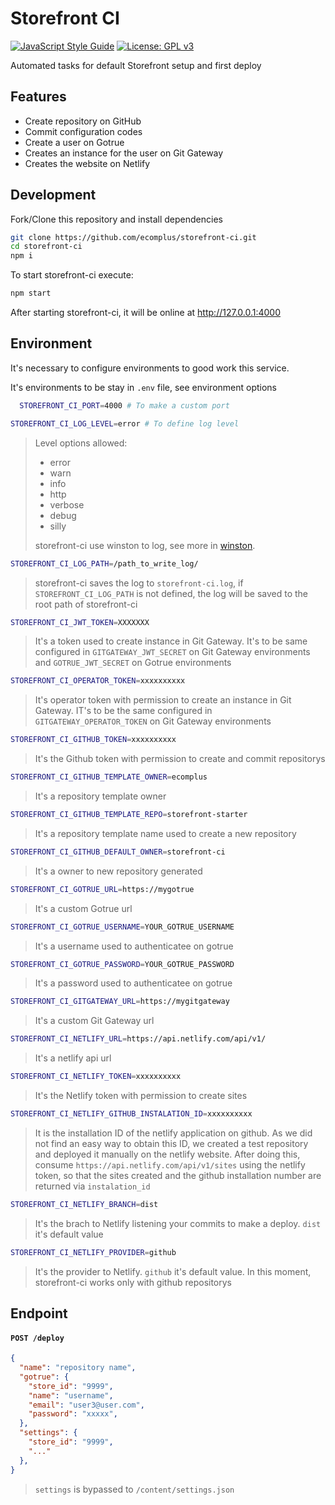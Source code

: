 # Storefront CI

[![JavaScript Style Guide](https://img.shields.io/badge/code_style-standard-brightgreen.svg)](https://standardjs.com)
[![License: GPL v3](https://img.shields.io/badge/License-GPLv3-blue.svg)](https://www.gnu.org/licenses/gpl-3.0)

Automated tasks for default Storefront setup and first deploy

## Features

  - Create repository on GitHub
  - Commit configuration codes
  - Create a user on Gotrue
  - Creates an instance for the user on Git Gateway
  - Creates the website on Netlify

## Development

Fork/Clone this repository and install dependencies

```bash
git clone https://github.com/ecomplus/storefront-ci.git
cd storefront-ci
npm i
```

To start storefront-ci execute:

```bash
npm start
```

After starting storefront-ci, it will be online at http://127.0.0.1:4000

## Environment

It's necessary to configure environments to good work this service.

It's environments to be stay in `.env` file, see environment options

```bash
  STOREFRONT_CI_PORT=4000 # To make a custom port
```

```bash
STOREFRONT_CI_LOG_LEVEL=error # To define log level
```
> Level options allowed:
> - error
> - warn
> - info
> - http
> - verbose
> - debug
> - silly
>
> storefront-ci use winston to log, see more in [winston](https://github.com/winstonjs/winston).

```bash
STOREFRONT_CI_LOG_PATH=/path_to_write_log/
```
> storefront-ci saves the log to `storefront-ci.log`, if ` STOREFRONT_CI_LOG_PATH` is not defined, the log will be saved to the root path of storefront-ci

```bash
STOREFRONT_CI_JWT_TOKEN=XXXXXXX
```
> It's a token used to create instance in Git Gateway. It's to be same configured in `GITGATEWAY_JWT_SECRET`  on Git Gateway environments and `GOTRUE_JWT_SECRET` on Gotrue environments

```bash
STOREFRONT_CI_OPERATOR_TOKEN=xxxxxxxxxx
```
> It's operator token with permission to create an instance in Git Gateway. IT's to be the same configured in `GITGATEWAY_OPERATOR_TOKEN` on Git Gateway environments

```bash
STOREFRONT_CI_GITHUB_TOKEN=xxxxxxxxxx
```
> It's the Github token with permission to create and commit repositorys

```bash
STOREFRONT_CI_GITHUB_TEMPLATE_OWNER=ecomplus
```
> It's a repository template owner

```bash
STOREFRONT_CI_GITHUB_TEMPLATE_REPO=storefront-starter
```
> It's a repository template name used to create a new repository

```bash
STOREFRONT_CI_GITHUB_DEFAULT_OWNER=storefront-ci
```
> It's a owner to new repository generated

```bash
STOREFRONT_CI_GOTRUE_URL=https://mygotrue
```
> It's a custom Gotrue url

```bash
STOREFRONT_CI_GOTRUE_USERNAME=YOUR_GOTRUE_USERNAME
```
> It's a username used to authenticatee on gotrue

```bash
STOREFRONT_CI_GOTRUE_PASSWORD=YOUR_GOTRUE_PASSWORD
```
> It's a password used to authenticatee on gotrue

```bash
STOREFRONT_CI_GITGATEWAY_URL=https://mygitgateway
```
> It's a custom Git Gateway url

```bash
STOREFRONT_CI_NETLIFY_URL=https://api.netlify.com/api/v1/
```
> It's a netlify api url

```bash
STOREFRONT_CI_NETLIFY_TOKEN=xxxxxxxxxx
```
> It's the Netlify token with permission to create sites

```bash
STOREFRONT_CI_NETLIFY_GITHUB_INSTALATION_ID=xxxxxxxxxx
```
> It is the installation ID of the netlify application on github.
As we did not find an easy way to obtain this ID, we created a test repository and deployed it manually on the netlify website. After doing this, consume `https://api.netlify.com/api/v1/sites` using the netlify token, so that the sites created and the github installation number are returned via `instalation_id`

```bash
STOREFRONT_CI_NETLIFY_BRANCH=dist
```
> It's the brach to Netlify listening your commits to make a deploy. `dist` it's default value

```bash
STOREFRONT_CI_NETLIFY_PROVIDER=github
```
> It's the provider to Netlify. `github` it's default value.
> In this moment, storefront-ci works only with github repositorys

## Endpoint

#### `POST /deploy`

```json
{
  "name": "repository name",
  "gotrue": {
    "store_id": "9999",
    "name": "username",
    "email": "user3@user.com",
    "password": "xxxxx",
  },
  "settings": {
    "store_id": "9999",
    "..."
  },
}
```

> `settings` is bypassed to `/content/settings.json`
